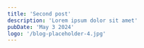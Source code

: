 ```yaml
---
title: 'Second post'
description: 'Lorem ipsum dolor sit amet'
pubDate: 'May 3 2024'
logo: '/blog-placeholder-4.jpg'
---
```



